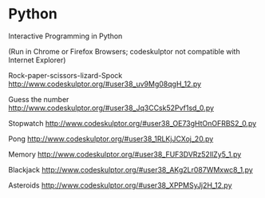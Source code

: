 Python
======

Interactive Programming in Python

(Run in Chrome or Firefox Browsers; codeskulptor not compatible with Internet Explorer)

Rock-paper-scissors-lizard-Spock
http://www.codeskulptor.org/#user38_uv9Mg08qgH_12.py

Guess the number
http://www.codeskulptor.org/#user38_Jq3CCsk52Pvf1sd_0.py

Stopwatch
http://www.codeskulptor.org/#user38_OE73gHtOnOFRBS2_0.py

Pong
http://www.codeskulptor.org/#user38_1RLKjJCXoj_20.py

Memory
http://www.codeskulptor.org/#user38_FUF3DVRz52IlZy5_1.py

Blackjack
http://www.codeskulptor.org/#user38_AKg2Lr087WMxwc8_1.py

Asteroids
http://www.codeskulptor.org/#user38_XPPMSyJj2H_12.py

